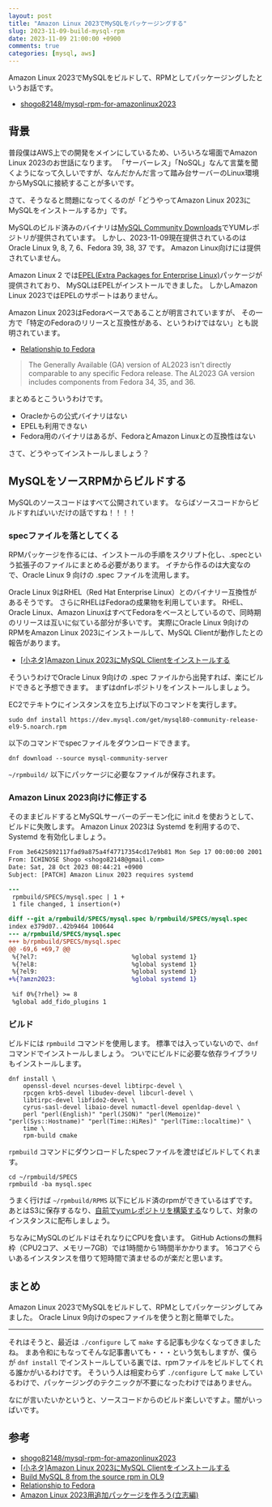 ```yaml
---
layout: post
title: "Amazon Linux 2023でMySQLをパッケージングする"
slug: 2023-11-09-build-mysql-rpm
date: 2023-11-09 21:00:00 +0900
comments: true
categories: [mysql, aws]
---
```


Amazon Linux 2023でMySQLをビルドして、RPMとしてパッケージングしたというお話です。

- [shogo82148/mysql-rpm-for-amazonlinux2023](https://github.com/shogo82148/mysql-rpm-for-amazonlinux2023)

## 背景

普段僕はAWS上での開発をメインにしているため、いろいろな場面でAmazon Linux 2023のお世話になります。
「サーバーレス」「NoSQL」なんて言葉を聞くようになって久しいですが、なんだかんだ言って踏み台サーバーのLinux環境からMySQLに接続することが多いです。

さて、そうなると問題になってくるのが「どうやってAmazon Linux 2023にMySQLをインストールするか」です。

MySQLのビルド済みのバイナリは[MySQL Community Downloads](https://dev.mysql.com/downloads/mysql/)でYUMレポジトリが提供されています。
しかし、2023-11-09現在提供されているのはOracle Linux 9, 8, 7, 6、Fedora 39, 38, 37 です。
Amazon Linux向けには提供されていません。

Amazon Linux 2 では[EPEL(Extra Packages for Enterprise Linux)](https://docs.fedoraproject.org/en-US/epel/)パッケージが提供されており、
MySQLはEPELがインストールできました。
しかしAmazon Linux 2023ではEPELのサポートはありません。

Amazon Linux 2023はFedoraベースであることが明言されていますが、
その一方で「特定のFedoraのリリースと互換性がある、というわけではない」とも説明されています。

- [Relationship to Fedora](https://docs.aws.amazon.com/ja_jp/linux/al2023/ug/relationship-to-fedora.html)

> The Generally Available (GA) version of AL2023 isn't directly comparable to any specific Fedora release. The AL2023 GA version includes components from Fedora 34, 35, and 36.

まとめるとこういうわけです。

- Oracleからの公式バイナリはない
- EPELも利用できない
- Fedora用のバイナリはあるが、FedoraとAmazon Linuxとの互換性はない

さて、どうやってインストールしましょう？

## MySQLをソースRPMからビルドする

MySQLのソースコードはすべて公開されています。
ならばソースコードからビルドすればいいだけの話ですね！！！！

### specファイルを落としてくる

RPMパッケージを作るには、インストールの手順をスクリプト化し、.specという拡張子のファイルにまとめる必要があります。
イチから作るのは大変なので、Oracle Linux 9 向けの .spec ファイルを流用します。

Oracle Linux 9はRHEL（Red Hat Enterprise Linux）とのバイナリー互換性があるそうです。
さらにRHELはFedoraの成果物を利用しています。
RHEL、Oracle Linux、Amazon LinuxはすべてFedoraをベースとしているので、同時期のリリースは互いに似ている部分が多いです。
実際にOracle Linux 9向けのRPMをAmazon Linux 2023にインストールして、MySQL Clientが動作したとの報告があります。

- [[小ネタ]Amazon Linux 2023にMySQL Clientをインストールする](https://dev.classmethod.jp/articles/install-mysql-client-to-amazon-linux-2023/)

そういうわけでOracle Linux 9向けの .spec ファイルから出発すれば、楽にビルドできると予想できます。
まずはdnfレポジトリをインストールしましょう。

EC2でテキトウにインスタンスを立ち上げ以下のコマンドを実行します。

```
sudo dnf install https://dev.mysql.com/get/mysql80-community-release-el9-5.noarch.rpm
```

以下のコマンドでspecファイルをダウンロードできます。

```
dnf download --source mysql-community-server
```

`~/rpmbuild/` 以下にパッケージに必要なファイルが保存されます。

### Amazon Linux 2023向けに修正する

そのままビルドするとMySQLサーバーのデーモン化に init.d を使おうとして、ビルドに失敗します。
Amazon Linux 2023は Systemd を利用するので、Systemd を有効化しましょう。

```diff
From 3e6425892117fad9a875a4f47717354cd17e9b81 Mon Sep 17 00:00:00 2001
From: ICHINOSE Shogo <shogo82148@gmail.com>
Date: Sat, 28 Oct 2023 08:44:21 +0900
Subject: [PATCH] Amazon Linux 2023 requires systemd

---
 rpmbuild/SPECS/mysql.spec | 1 +
 1 file changed, 1 insertion(+)

diff --git a/rpmbuild/SPECS/mysql.spec b/rpmbuild/SPECS/mysql.spec
index e379d07..42b9464 100644
--- a/rpmbuild/SPECS/mysql.spec
+++ b/rpmbuild/SPECS/mysql.spec
@@ -69,6 +69,7 @@
 %{?el7:                          %global systemd 1}
 %{?el8:                          %global systemd 1}
 %{?el9:                          %global systemd 1}
+%{?amzn2023:                     %global systemd 1}
 
 %if 0%{?rhel} >= 8
 %global add_fido_plugins 1
```

### ビルド

ビルドには `rpmbuild` コマンドを使用します。
標準では入っていないので、`dnf` コマンドでインストールしましょう。
ついでにビルドに必要な依存ライブラリもインストールします。

```
dnf install \
    openssl-devel ncurses-devel libtirpc-devel \
    rpcgen krb5-devel libudev-devel libcurl-devel \
    libtirpc-devel libfido2-devel \
    cyrus-sasl-devel libaio-devel numactl-devel openldap-devel \
    perl "perl(English)" "perl(JSON)" "perl(Memoize)" "perl(Sys::Hostname)" "perl(Time::HiRes)" "perl(Time::localtime)" \
    time \
    rpm-build cmake
```

`rpmbuild` コマンドにダウンロードしたspecファイルを渡せばビルドしてくれます。

```
cd ~/rpmbuild/SPECS
rpmbuild -ba mysql.spec
```

うまく行けば `~/rpmbuild/RPMS` 以下にビルド済のrpmができているはずです。
あとはS3に保存するなり、[自前でyumレポジトリを構築する](https://shogo82148.github.io/blog/2021/02/21/private-yum-repo-on-s3/)なりして、対象のインスタンスに配布しましょう。

ちなみにMySQLのビルドはそれなりにCPUを食います。
GitHub Actionsの無料枠（CPU2コア、メモリー7GB）では1時間から1時間半かかります。
16コアぐらいあるインスタンスを借りて短時間で済ませるのが楽だと思います。

## まとめ

Amazon Linux 2023でMySQLをビルドして、RPMとしてパッケージングしてみました。
Oracle Linux 9向けのspecファイルを使うと割と簡単でした。

-----

それはそうと、最近は `./configure` して `make` する記事も少なくなってきましたね。
まあ令和にもなってそんな記事書いても・・・という気もしますが、僕らが `dnf install` でインストールしている裏では、rpmファイルをビルドしてくれる誰かがいるわけです。
そういう人は相変わらず `./configure` して `make` しているわけで、パッケージングのテクニックが不要になったわけではありません。

なにが言いたいかというと、ソースコードからのビルド楽しいですよ。闇がいっぱいです。

## 参考

- [shogo82148/mysql-rpm-for-amazonlinux2023](https://github.com/shogo82148/mysql-rpm-for-amazonlinux2023)
- [[小ネタ]Amazon Linux 2023にMySQL Clientをインストールする](https://dev.classmethod.jp/articles/install-mysql-client-to-amazon-linux-2023/)
- [Build MySQL 8 from the source rpm in OL9](https://blogs.oracle.com/mysql/post/build-mysql-8-from-the-source-rpm-in-ol9)
- [Relationship to Fedora](https://docs.aws.amazon.com/ja_jp/linux/al2023/ug/relationship-to-fedora.html)
- [Amazon Linux 2023用追加パッケージを作ろう(立志編)](https://blog.serverworks.co.jp/create-package-for-al2023-01)
